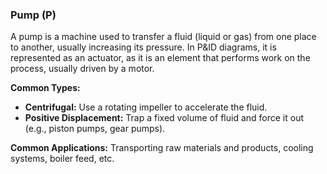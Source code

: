 ### Pump (P)
A pump is a machine used to transfer a fluid (liquid or gas) from one place to another, usually increasing its pressure. In P&ID diagrams, it is represented as an actuator, as it is an element that performs work on the process, usually driven by a motor.

**Common Types:**
- **Centrifugal:** Use a rotating impeller to accelerate the fluid.
- **Positive Displacement:** Trap a fixed volume of fluid and force it out (e.g., piston pumps, gear pumps).

**Common Applications:** Transporting raw materials and products, cooling systems, boiler feed, etc.
